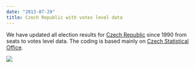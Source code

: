 ```yaml
---
date: "2013-07-29"
title: Czech Republic with votes level data
---
```


We have updated all election results for [Czech Republic](http://dev.parlgov.org/data/cze/) since 1990 from seats to votes level data. The coding is based mainly on [Czech Statistical Office](http://www.volby.cz/index_en.htm).

![](/images/parliament-scotland.jpg)
